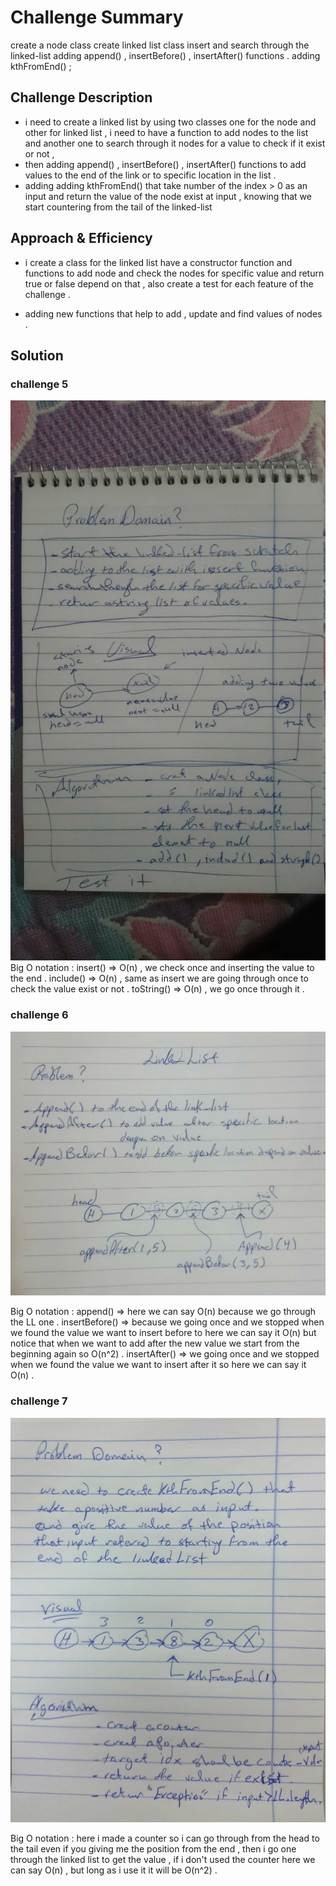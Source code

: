 # Challenge Summary
<!-- Short summary or background information -->
create a node class 
create linked list class 
insert and search through the linked-list
adding append() , insertBefore() , insertAfter() functions .
adding kthFromEnd() ;


## Challenge Description
<!-- Description of the challenge -->
- i need to create a linked list by using two classes one for the node and other for linked list , i need to have a function to add nodes to the list and another one to search through it nodes for a value to check if it exist or not , 
- then adding append() , insertBefore() , insertAfter() functions  to add values to the end of the link or to specific location in the list .
- adding adding kthFromEnd() that take number of the index > 0 as an input and return the value of the node exist at input , knowing that we start countering from the tail of the linked-list 


## Approach & Efficiency
<!-- What approach did you take? Why? What is the Big O space/time for this approach? -->
- i create a class for the linked list have a constructor function and functions to add node and check the nodes for specific value and return true or false depend on that , also create a test for each feature of the challenge .

- adding new functions that help to add , update and find values of nodes .



## Solution
<!-- Embedded whiteboard image -->
### challenge 5 
![linked-list1](../../../assets/linkedlist.JPG)
Big O notation :
insert() => O(n) , we check once and inserting the value to the end .
include() => O(n) , same as insert we are going through once to check the value exist or not .
toString() => O(n) , we go once through it .



### challenge 6
![linked-list2](../../../assets/linkedlist2.jpg)

Big O notation :
append() => here we can say O(n) because we go through the LL one .
insertBefore() => because we going once and we stopped when we found the value we want to insert before to here we can say it O(n) but notice that when we want to add after the new value we start from the beginning again so O(n^2) . 
insertAfter() => we going once and we stopped when we found the value we want to insert after it so here we can say 
it O(n) .



### challenge 7
![linked-list3](../../../assets/linkedlist3.jpg)

Big O notation :
here i made a counter so i can go through from the head to the tail even if you giving me the position from the end , then i go one through the linked list to get the value , if i don't used the counter here we can say O(n) , but long as i use it it will be O(n^2) .





